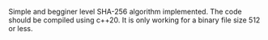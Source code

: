 Simple and begginer level SHA-256 algorithm implemented.
The code should be compiled using c++20.
It is only working for a binary file size 512 or less.
